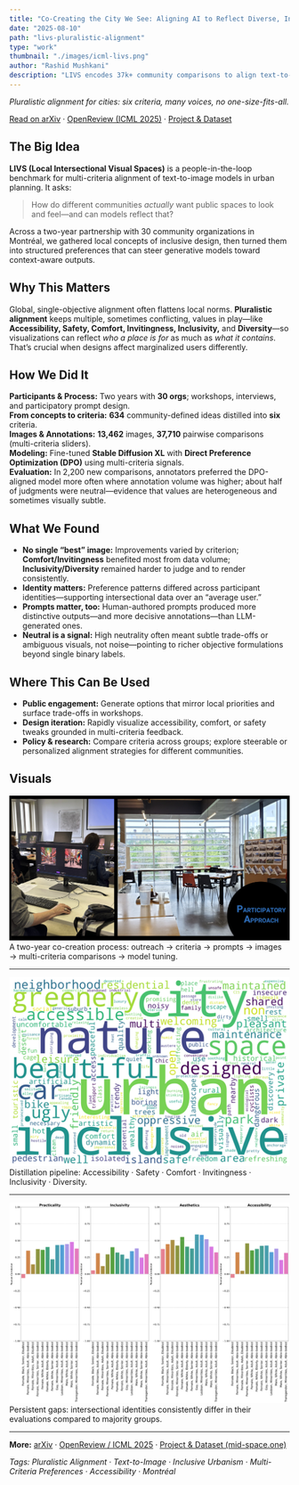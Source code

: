 ```yaml
---
title: "Co-Creating the City We See: Aligning AI to Reflect Diverse, Intersectional, and Place-Specific Visions of Inclusion"
date: "2025-08-10"
path: "livs-pluralistic-alignment"
type: "work"
thumbnail: "./images/icml-livs.png"
author: "Rashid Mushkani"
description: "LIVS encodes 37k+ community comparisons to align text-to-image models with local, intersectional priorities for inclusive public spaces."
---
```


*Pluralistic alignment for cities: six criteria, many voices, no one-size-fits-all.*

[Read on arXiv](https://arxiv.org/abs/2503.01894) · [OpenReview (ICML 2025)](https://openreview.net/forum?id=Spoe53kbj9) · [Project & Dataset](https://mid-space.one)

## The Big Idea

**LIVS (Local Intersectional Visual Spaces)** is a people-in-the-loop benchmark for multi-criteria alignment of text-to-image models in urban planning. It asks:  
> How do different communities *actually* want public spaces to look and feel—and can models reflect that?

Across a two-year partnership with 30 community organizations in Montréal, we gathered local concepts of inclusive design, then turned them into structured preferences that can steer generative models toward context-aware outputs.

## Why This Matters

Global, single-objective alignment often flattens local norms. **Pluralistic alignment** keeps multiple, sometimes conflicting, values in play—like **Accessibility, Safety, Comfort, Invitingness, Inclusivity,** and **Diversity**—so visualizations can reflect *who a place is for* as much as *what it contains*. That’s crucial when designs affect marginalized users differently.

## How We Did It

**Participants & Process:** Two years with **30 orgs**; workshops, interviews, and participatory prompt design.  
**From concepts to criteria:** **634** community-defined ideas distilled into **six** criteria.  
**Images & Annotations:** **13,462** images, **37,710** pairwise comparisons (multi-criteria sliders).  
**Modeling:** Fine-tuned **Stable Diffusion XL** with **Direct Preference Optimization (DPO)** using multi-criteria signals.  
**Evaluation:** In 2,200 new comparisons, annotators preferred the DPO-aligned model more often where annotation volume was higher; about half of judgments were neutral—evidence that values are heterogeneous and sometimes visually subtle.

## What We Found

- **No single “best” image:** Improvements varied by criterion; **Comfort/Invitingness** benefited most from data volume; **Inclusivity/Diversity** remained harder to judge and to render consistently.  
- **Identity matters:** Preference patterns differed across participant identities—supporting intersectional data over an “average user.”  
- **Prompts matter, too:** Human-authored prompts produced more distinctive outputs—and more decisive annotations—than LLM-generated ones.  
- **Neutral is a signal:** High neutrality often meant subtle trade-offs or ambiguous visuals, not noise—pointing to richer objective formulations beyond single binary labels.

## Where This Can Be Used

- **Public engagement:** Generate options that mirror local priorities and surface trade-offs in workshops.  
- **Design iteration:** Rapidly visualize accessibility, comfort, or safety tweaks grounded in multi-criteria feedback.  
- **Policy & research:** Compare criteria across groups; explore steerable or personalized alignment strategies for different communities.

## Visuals

<div style="width:100%">
  <img src="./images/participatory-approach-livs.png" alt="Participatory workflow behind LIVS.">
</div>  
A two-year co-creation process: outreach → criteria → prompts → images → multi-criteria comparisons → model tuning.

---

<div style="width:100%">
  <img src="./images/0_634-critiera.png" alt="From 634 community concepts to six criteria.">
</div>  
Distillation pipeline: Accessibility · Safety · Comfort · Invitingness · Inclusivity · Diversity.

---

<div style="width:100%">
  <img src="./images/challenges_marginalized_users.png" alt="Where models still miss for marginalized users.">
</div>  
Persistent gaps: intersectional identities consistently differ in their evaluations compared to majority groups.

---

**More:** [arXiv](https://arxiv.org/abs/2503.01894) · [OpenReview / ICML 2025](https://openreview.net/forum?id=Spoe53kbj9) · [Project & Dataset (mid-space.one)](https://mid-space.one)

*Tags: Pluralistic Alignment · Text-to-Image · Inclusive Urbanism · Multi-Criteria Preferences · Accessibility · Montréal*
